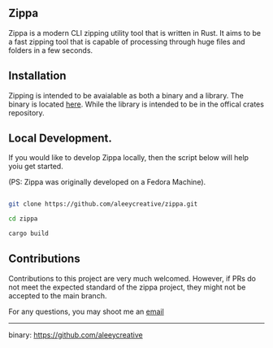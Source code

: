 ## Zippa

Zippa is a modern CLI zipping utility tool that is written in Rust. It aims to be a fast zipping tool that is capable of processing through huge files and folders in a few seconds.


## Installation

Zipping is intended to be avaialable as both a binary and a library. The binary is located [here](binary). While the library is intended to be in the offical crates repository.

## Local Development.

If you would like to develop Zippa locally, then the script below will help yoiu get started.

(PS: Zippa was originally developed on a Fedora Machine).

```bash

git clone https://github.com/aleeycreative/zippa.git

cd zippa

cargo build

```

## Contributions
Contributions to this project are very much welcomed. However, if PRs do not meet the expected standard of the zippa project, they might not be accepted to the main branch.


For any questions, you may shoot me an [email](mailto:babaali196@gmail.com)








----
binary: https://github.com/aleeycreative